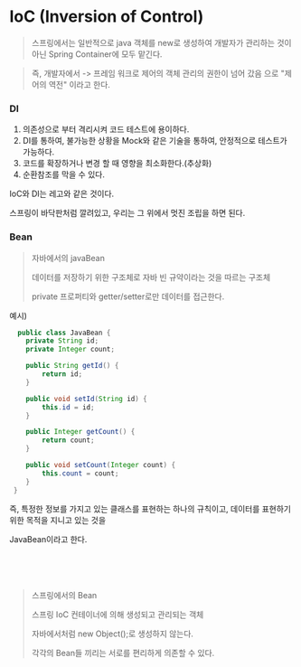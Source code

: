# IoC (Inversion of Control)

> 스프링에서는 일반적으로 java 객체를 new로 생성하여 개발자가 관리하는 것이 아닌 Spring Container에 모두 맡긴다.

> 즉, 개발자에서 -> 프레임 워크로 제어의 객체 관리의 권한이 넘어 갔음 으로 "제어의 역전" 이라고 한다.


### DI 

1. 의존성으로 부터 격리시켜 코드 테스트에 용이하다.
2. DI를 통하여, 불가능한 상황을 Mock와 같은 기술을 통하여, 안정적으로 테스트가 가능하다.
3. 코드를 확장하거나 변경 할 때 영향을 최소화한다.(추상화)
4. 순환참조를 막을 수 있다.



IoC와 DI는 레고와 같은 것이다.

스프링이 바닥판처럼 깔려있고, 우리는 그 위에서 멋진 조립을 하면 된다.

### Bean

> 자바에서의 javaBean
> 
> 데이터를 저장하기 위한 구조체로 자바 빈 규약이라는 것을 따르는 구조체
> 
> private 프로퍼티와 getter/setter로만 데이터를 접근한다.

예시)

``` java 
  public class JavaBean {
    private String id;
    private Integer count;

    public String getId() {
        return id;
    }

    public void setId(String id) {
        this.id = id;
    }

    public Integer getCount() {
        return count;
    }

    public void setCount(Integer count) {
        this.count = count;
    }
 }
````

즉, 특정한 정보를 가지고 있는 클래스를 표현하는 하나의 규칙이고, 데이터를 표현하기 위한 목적을 지니고 있는 것을 

JavaBean이라고 한다.


<br>
<br>
<br>

> 스프링에서의 Bean 
> 
> 스프링 IoC 컨테이너에 의해 생성되고 관리되는 객체 
> 
> 자바에서처럼 new Object();로 생성하지 않는다.
> 
> 각각의 Bean들 끼리는 서로를 편리하게 의존할 수 있다.
